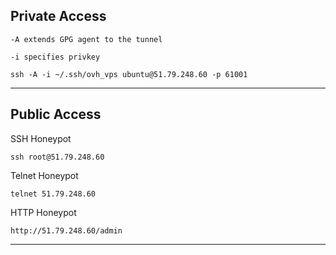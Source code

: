 ## Private Access 
```-A extends GPG agent to the tunnel```

```-i specifies privkey```
```
ssh -A -i ~/.ssh/ovh_vps ubuntu@51.79.248.60 -p 61001
```

---

## Public Access
SSH Honeypot
```
ssh root@51.79.248.60 
```
Telnet Honeypot
```
telnet 51.79.248.60
```
HTTP Honeypot
```
http://51.79.248.60/admin
```

---
